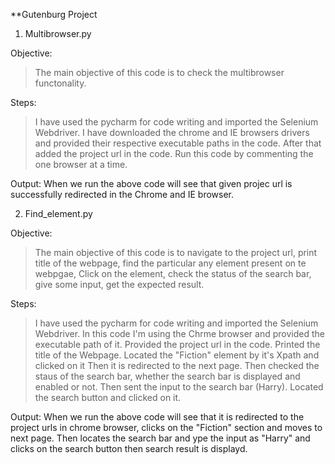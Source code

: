 **Gutenburg Project

1. Multibrowser.py

Objective:
  > The main objective of this code is to check the multibrowser functonality.

Steps:
  > I have used the pycharm for code writing and imported the Selenium Webdriver.
  > I have downloaded the chrome and IE browsers drivers and provided their respective executable paths in the code.
  > After that added the project url in the code.
  > Run this code by commenting the one browser at a time.
 
Output:
  When we run the above code will see that given projec url is successfully redirected in the Chrome and IE browser.
  

2. Find_element.py

Objective:
  > The main objective of this code is to navigate to the project url, print title of the webpage, find the particular any element present on te webpgae, Click on the element, check the status of the search bar, give some input, get the expected result.

Steps:
  > I have used the pycharm for code writing and imported the Selenium Webdriver.
  > In this code I'm using the Chrme browser and provided the executable path of it.
  > Provided the project url in the code.
  > Printed the title of the Webpage.
  > Located the "Fiction" element by it's Xpath and clicked on it
  > Then it is redirected to the next page.
  > Then checked the staus of the search bar, whether the search bar is displayed and enabled or not.
  > Then sent the input to the search bar (Harry).
  > Located the search button and clicked on it.
  
Output:
  When we run the above code will see that it is redirected to the project urls in chrome browser, clicks on the "Fiction" section and moves to next page. Then locates the search bar and ype the input as "Harry" and clicks on the search button then search result is displayd.
      
